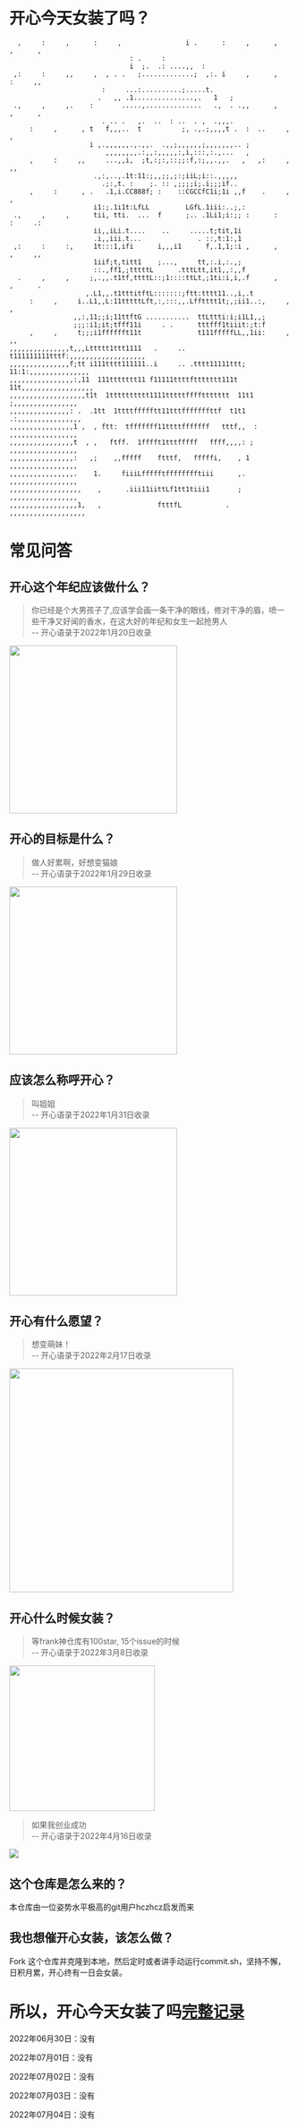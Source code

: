 # 开心今天女装了吗？
```                                                      
  ,     :     ,      :     ,                i .      :     ,      ,     ,      ,
                              : .     :                                         
                              i  ;.  .: ....,,  :                               
 ,:     :     ,,     ,  , . .   ;.............;  ,:. i     ,      ,     :     ,,
                       :     ...:..........;.....t.                             
                      .   ,, .1...............,.   1   ;                        
 .,     ,     ,.    :       .....,..............   .,  . .,,      ,     ,      ,
                       . .. .   ,.  ..  : ..  . ,  .,,,.                        
     :     ,      , t   f,,,..  t          ;, .,.;,,,,t .  :  ..     ,     ,    
                    i ,.,,,,,,.,.,,.  .,,;,,,,,,;,,,,,,,.. ;                    
                        ,,,,,,,,.:,,:,,,,,:,i,:::,:.,...   ,                    
     ,     :     ,,     ...,,i,  ;t,:;:,::;;:f,:;,,.,,.   ,   ,:     ,     ,,   
                     .,:,..,.1t:11:;,,;;,;:;iiL;i::.,,,,,                       
                       .;:,t. :    ;. :: ,;;;;i;.i;;;if..                       
     ,     :      , .   .1,i.CC888f; :    ::CGCCfC1i;1i ,,f    .     ,     ,    
                     i1:;.1i1t:LfLL         LGfL.1iii:..;,:                     
 .,     ,     ,      tii, tti.  ...  f      ;.. .1Li1;i:;; :      :     :     .:
                     ii,,iLi.t....    ..     .....t;tit,1i                      
                     .i,,iii.t...              . ::,t:1:,1                      
 ,:     :     :,     1t:::1,ifi      i,,,i1      f,.1,1;:i ,      ,     ,     ,,
                     1iif;t,titt1    ;...,     tt,:.i,:.,;                      
                     ::.,ff1,;tttttL      .tttLtt,it1,,:,,f                     
  .     ,     ,     ;,.,,.t1tf,ttttL::;1::::ttLt,;1ti:i,i,.f      ,     ,      .
                   ,.L1,,.t1tttitftL:::::::;ftt:tttt11..,i,.t                   
     :     ,     i..L1,,L:11tttttLft,:,:::,,.Lfftttt1t;,;ii1..:,     ,     ,    
                ,,:,11;;i;11ttftG ...........  ttLttti:i;i1L1,,;                
                ;;;:i1;it;tfff11i     . .      tttfff1tiiit:;t:f                
     ,     ,     t;;;i1fffffft11t              t111fffffLL,,1ii:     ,     ,,   
,,,,,,,,,,,,,,,t,,,Lttttt1ttt1111   .     ..  t111111111tttf:,,,,,,,,,,,,,,,,,,,
,,,,,,,,,,,,,,,f;tt i111tttt111111..i     .. .tttt11111ttt; 11:1:,,,,,,,,,,,,,,,
,,,,,,,,,,,,,,,,:,11  111ttttttt11 f11111ttttfttttttt111t  11t,,,,,,,,,,,,,,,,,,
,,,,,,,,,,,,,,,,,,,t1t  1tttttttttt1111tttttffffttttttt  11t1  ;,,,,,,,,,,,,,,,,
,,,,,,,,,,,,,,,: .  .1tt  1ttttffffftt11tttfffffffttf  t1t1   .:,,,,,,,,,,,,,,,,
,,,,,,,,,,,,,,,,1 ,  , ftt:  tfffffff11ttttfffffff   tttf,,  : ,,,,,,,,,,,,,,,,,
,,,,,,,,,,,,,,,,t  , ,   ftff.  1fffft1tttfffff   ffff,,,,: ;  ,,,,,,,,,,,,,,,,,
,,,,,,,,,,,,,,,,:   ,;    ,,fffff    ftttf,   fffffi,    , 1   ,,,,,,,,,,,,,,,,,
,,,,,,,,,,,,,,,,.    1.     fiiiLffffftfffffffftiii      ,.    ,,,,,,,,,,,,,,,,,
,,,,,,,,,,,,,,,,,,    ,      .iii11iittLf1tt1tiii1       ;     ,,,,,,,,,,,,,,,,,
,,,,,,,,,,,,,,,,,1,   ,              ftttfL           .      ,,,,,,,,,,,,,,,,,,,
```
# 常见问答
## 开心这个年纪应该做什么？
>你已经是个大男孩子了,应该学会画一条干净的眼线，修对干净的眉，喷一些干净又好闻的香水，在这大好的年纪和女生一起抢男人  
>-- 开心语录于2022年1月20日收录

<img src="images/steal_boyfriend.jpg" width="300px" />

## 开心的目标是什么？
>做人好累啊，好想变猫娘  
>-- 开心语录于2022年1月29日收录

<img src="images/become_a_catgirl.jpg" width="300px" />

## 应该怎么称呼开心？
>叫姐姐  
>-- 开心语录于2022年1月31日收录

<img src="images/call_me_sister.jpg" width="300px" />

## 开心有什么愿望？
>想变萌妹！  
>-- 开心语录于2022年2月17日收录

<img src="images/become_a_cute_girl.jpg" width="400px" />

## 开心什么时候女装？
>等frank神仓库有100star, 15个issue的时候  
>-- 开心语录于2022年3月8日收录

<img src="images/when.jpg" width="260px" />

>如果我创业成功  
>-- 开心语录于2022年4月16日收录

![](images/when2.jpg)

## 这个仓库是怎么来的？
本仓库由一位姿势水平极高的git用户hczhcz启发而来

## 我也想催开心女装，该怎么做？
Fork 这个仓库并克隆到本地，然后定时或者讲手动运行commit.sh，坚持不懈，日积月累，开心终有一日会女装。  


# 所以，开心今天女装了吗[完整记录](./data.md)

2022年06月30日：没有

2022年07月01日：没有

2022年07月02日：没有

2022年07月03日：没有

2022年07月04日：没有

